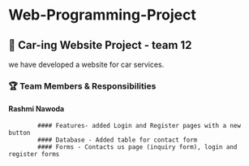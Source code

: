 # Web-Programming-Project

## 🚗 Car-ing Website Project - team 12
we have developed a website for car services. 

### 🏆 Team Members & Responsibilities
#### Rashmi Nawoda  
            #### Features- added Login and Register pages with a new button
            #### Database - Added table for contact form
            #### Forms - Contacts us page (inquiry form), login and register forms
            
